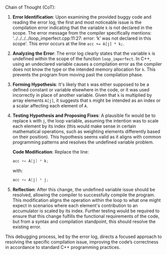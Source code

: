 Chain of Thought (CoT):

1. **Error Identification**: 
   Upon examining the provided buggy code and reading the error log, the first and most noticeable issue is the compilation error indicating that the variable `k` is not declared in the scope. The error message from the compiler specifically mentions: '../../../../loop_imperfect.cpp:11:27: error: ‘k’ was not declared in this scope'. This error occurs at the line `acc += A[j] * k;`.

2. **Analyzing the Error**:
   The error log clearly states that the variable `k` is undefined within the scope of the function `loop_imperfect`. In C++, using an undeclared variable causes a compilation error as the compiler does not know the type or the intended memory allocation for `k`. This prevents the program from moving past the compilation phase.

3. **Forming Hypothesis**: 
   It's likely that `k` was either supposed to be a defined constant or variable elsewhere in the code, or it was used incorrectly in place of another variable. Given that `k` is multiplied by array elements `A[j]`, it suggests that `k` might be intended as an index or a scalar affecting each element of `A`.

4. **Testing Hypothesis and Proposing Fixes**:
   A plausible fix would be to replace `k` with `j`, the loop variable, assuming the intention was to scale each element by its index (this would make sense in certain mathematical operations, such as weighting elements differently based on their position). This hypothesis seems valid as it aligns with common programming patterns and resolves the undefined variable problem. 

   **Code Modification**:
   Replace the line:
   ```cpp
   acc += A[j] * k;
   ```
   with:
   ```cpp
   acc += A[j] * j;
   ```

5. **Reflection**:
   After this change, the undefined variable issue should be resolved, allowing the compiler to successfully compile the program. This modification aligns the operation within the loop to what one might expect in scenarios where each element's contribution to an accumulator is scaled by its index. Further testing would be required to ensure that this change fulfills the functional requirements of the code, but from a syntax and compilation standpoint, this should resolve the existing error.

This debugging process, led by the error log, directs a focused approach to resolving the specific compilation issue, improving the code’s correctness in accordance to standard C++ programming practices.